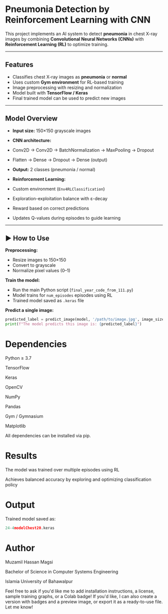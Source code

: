 
#  Pneumonia Detection by Reinforcement Learning with CNN

This project implements an AI system to detect **pneumonia** in chest X-ray images by combining **Convolutional Neural Networks (CNNs)** with **Reinforcement Learning (RL)** to optimize training.

---

## Features
- Classifies chest X-ray images as **pneumonia** or **normal**
- Uses custom **Gym environment** for RL-based training
- Image preprocessing with resizing and normalization
- Model built with **TensorFlow / Keras**
- Final trained model can be used to predict new images

---

##  Model Overview

- **Input size:** 150×150 grayscale images

- **CNN architecture:**

- Conv2D → Conv2D → BatchNormalization → MaxPooling → Dropout
- Flatten → Dense → Dropout → Dense (output)


- **Output:** 2 classes (pneumonia / normal)

- **Reinforcement Learning:**
- Custom environment (`Env4RLClassification`)
- Exploration-exploitation balance with ε-decay
- Reward based on correct predictions
- Updates Q-values during episodes to guide learning

---

## ▶️ How to Use

**Preprocessing:**
- Resize images to 150×150
- Convert to grayscale
- Normalize pixel values (0–1)

**Train the model:**
- Run the main Python script (`final_year_code_from_111.py`)
- Model trains for `num_episodes` episodes using RL
- Trained model saved as `.keras` file

**Predict a single image:**
```python
predicted_label = predict_image(model, '/path/to/image.jpg', image_size=150)
print(f"The model predicts this image is: {predicted_label}")
```

# Dependencies
Python ≥ 3.7

TensorFlow

Keras

OpenCV

NumPy

Pandas

Gym / Gymnasium

Matplotlib

All dependencies can be installed via pip.

# Results
The model was trained over multiple episodes using RL

Achieves balanced accuracy by exploring and optimizing classification policy

# Output
Trained model saved as:
```python
24-4modelChest20.keras
```
# Author

Muzamil Hassan Magsi

Bachelor of Science in Computer Systems Engineering

Islamia University of Bahawalpur

 Feel free to ask if you'd like me to add installation instructions, a license, sample training graphs, or a Colab badge!
If you'd like, I can also create a version with badges and a preview image, or export it as a ready-to-use file.  
Let me know!
